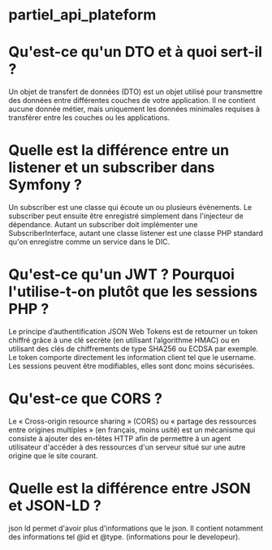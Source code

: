 # partiel_api_plateform

# Qu'est-ce qu'un DTO et à quoi sert-il ?

Un objet de transfert de données (DTO) est un objet utilisé pour transmettre des données entre différentes couches de votre application. 
Il ne contient aucune donnée métier, mais uniquement les données minimales requises à transférer entre les couches ou les applications.

# Quelle est la différence entre un listener et un subscriber dans Symfony ?

Un subscriber est une classe qui écoute un ou plusieurs évènements.
Le subscriber peut ensuite être enregistré simplement dans l'injecteur de dépendance.
Autant un subscriber doit implémenter une SubscriberInterface, autant une classe listener est une classe PHP standard qu'on enregistre comme un service dans le DIC. 

# Qu'est-ce qu'un JWT ? Pourquoi l'utilise-t-on plutôt que les sessions PHP ?

Le principe d’authentification JSON Web Tokens est de retourner un token chiffré grâce à une clé secrète (en utilisant l’algorithme HMAC) ou en utilisant des clés de chiffrements de type SHA256 ou ECDSA par exemple.
Le token comporte directement les information client tel que le username.
Les sessions peuvent être modifiables, elles sont donc moins sécurisées.

# Qu'est-ce que CORS ?

Le «  Cross-origin resource sharing » (CORS) ou « partage des ressources entre origines multiples » (en français, moins usité) est un mécanisme qui consiste à ajouter des en-têtes HTTP afin de permettre à un agent utilisateur d'accéder à des ressources d'un serveur situé sur une autre origine que le site courant. 

# Quelle est la différence entre JSON et JSON-LD ?

json ld permet d'avoir plus d'informations que le json. Il contient notamment des informations tel @id et @type.
(informations pour le developeur).




